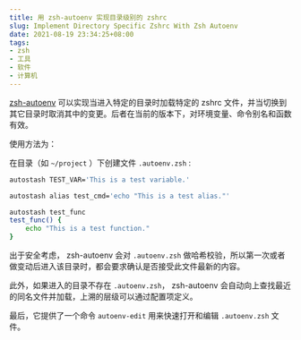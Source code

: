 ```yaml
---
title: 用 zsh-autoenv 实现目录级别的 zshrc
slug: Implement Directory Specific Zshrc With Zsh Autoenv
date: 2021-08-19 23:34:25+08:00
tags:
- zsh
- 工具
- 软件
- 计算机
---
```


[zsh-autoenv](https://github.com/Tarrasch/zsh-autoenv) 可以实现当进入特定的目录时加载特定的 zshrc 文件，并当切换到其它目录时取消其中的变更。后者在当前的版本下，对环境变量、命令别名和函数有效。

使用方法为：

在目录（如 `~/project` ）下创建文件 `.autoenv.zsh` :

```zsh
autostash TEST_VAR='This is a test variable.'

autostash alias test_cmd='echo "This is a test alias."'

autostash test_func
test_func() {
    echo "This is a test function."
}
```

出于安全考虑， zsh-autoenv 会对 `.autoenv.zsh` 做哈希校验，所以第一次或者做变动后进入该目录时，都会要求确认是否接受此文件最新的内容。

此外，如果进入的目录不存在 `.autoenv.zsh`， zsh-autoenv 会自动向上查找最近的同名文件并加载，上溯的层级可以通过配置项定义。

最后，它提供了一个命令 `autoenv-edit` 用来快速打开和编辑 `.autoenv.zsh` 文件。
